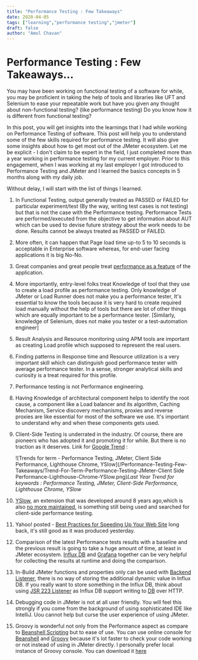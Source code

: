 ```yaml
---
title: "Performance Testing : Few Takeaways"
date: 2020-04-05
tags: ["learning","performance testing","jmeter"]
draft: false
author: "Amol Chavan"
---
```


# Performance Testing : Few Takeaways...

You may have been working on functional testing of a software for while,  you may be proficient in taking the help of tools and libraries like UFT and Selenium to ease your repeatable work but have you given any thought about non-functional testing? (like performance testing) Do you know how it is different from functional testing?

In this post, you will get insights into the learnings that I had while working on Performance Testing of software.  This post will help you to understand some of the few skills required for performance testing. It will also give some insights about how to get most out of the JMeter ecosystem. Let me be explicit - I don't claim to be expert in the field, I just completed more than a year working in performance testing for my current employer. Prior to this engagement, when I was working at my last employer I got introduced to Performance Testing and JMeter and I learned the basics concepts in 5 months along with my daily job.

Without delay, I will start with the list of things I learned.

1. In Functional Testing, output generally treated as PASSED or FAILED for particular experiment/test (By the way, writing test cases is not testing) but that is not the case with the Performance testing. Performance Tests are performed/executed from the objective to get information about AUT which can be used to devise future strategy about the work needs to be done.  Results cannot be always treated as PASSED or FAILED.
2. More often, it can happen that Page load time up-to 5 to 10 seconds is acceptable in Enterprise software whereas, for end-user facing applications it is big No-No.
3. Great companies and great people treat [performance as a feature](https://blog.codinghorror.com/performance-is-a-feature/) of the application.
4. More importantly, entry-level folks treat Knowledge of tool that they use to create a load profile as performance testing. Only knowledge of JMeter or Load Runner does not make you a performance tester, It's essential to know the tools because it is very hard to create required load manually without the help of tools but there are lot of other things which are equally important to be a performance tester. [Similarly, knowledge of Selenium, does not make you tester or a test-automation engineer]
5. Result Analysis and Resource monitoring using APM tools are important as creating Load profile which supposed to represent the real users.
6. Finding patterns in Response time and Resource utilization is a very important skill which can distinguish good performance tester with average performance tester. In a sense, stronger analytical skills and curiosity is a treat required for this profile.
7. Performance testing is not Performance engineering.
8. Having Knowledge of architectural component helps to identify the root cause, a component like a Load balancer and its algorithm, Caching Mechanism, Service discovery mechanisms, proxies and reverse proxies are like essential for most of the software we use. It's important to understand why and when these components gets used.
9. Client-Side Testing is underrated in the industry. Of course,  there are pioneers who has adopted it and promoting it for while.  But there is no traction as it deserves.
Link for [Google Trend](https://trends.google.com/trends/explore?q=Performance%20Testing,JMeter,Client%20Side%20Performance,Lighthouse%20Chrome,YSlow) :

    ![Trends for term - Performance Testing, JMeter, Client Side Performance, Lighthouse Chrome, YSlow](/Performance-Testing-Few-Takeaways/Trend-For-Term-Performance-Testing-JMeter-Client Side Performance-Lighthouse-Chrome-YSlow.png)_Last Year Trend for keywords : Performance Testing, JMeter, Client-Side Performance, Lighthouse Chrome, YSlow_

10.  [YSlow](http://yslow.org/), an extension that was developed around 8 years ago,which is also [no more maintained](https://github.com/marcelduran/yslow), is something still being used and searched for client-side performance testing.
11.    Yahoo! posted - [Best Practices for Speeding Up Your Web Site](https://developer.yahoo.com/performance/rules.html) long back, it's still good as it was produced yesterday.
12.  Comparison of the latest Performance tests results with a baseline and the previous result is going to take a huge amount of time,  at least in JMeter ecosystem. [Influx DB](https://www.influxdata.com/) and [Grafana](https://grafana.com/) together can be very helpful for collecting the results at runtime and doing the comparison.
13.  In-Build JMeter functions and properties only can be used with [Backend Listener](https://jmeter.apache.org/usermanual/realtime-results.html), there is no way of storing the additional dynamic value in Influx DB. If you really want to store something in the Influx DB, think about using [JSR 223 Listener](https://jmeter.apache.org/usermanual/component_reference.html#JSR223_Listener) as Influx DB support writing to [DB](https://docs.influxdata.com/influxdb/v1.7/tools/api/#write-http-endpoint) over HTTP.
14.  Debugging code in JMeter is not at all user friendly. You will feel this strongly if you come from the background of using sophisticated IDE like IntelliJ. Uou cannot help but curse the user experience of using JMeter.
15.  Groovy is wonderful not only from the Performance aspect as compare to [Beanshell Scripting](https://beanshell.github.io/) but to ease of use. You can use online console for [Beanshell](https://tio.run/#beanshell)  and [Groovy](https://groovyconsole.appspot.com/) because it's lot faster to check your code working or not instead of using in JMeter directly. I personally prefer local instance of Groovy console. You can download it [here](http://groovy-lang.org/download.html)
